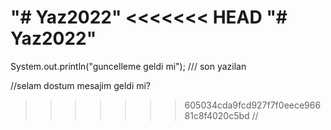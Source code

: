 "# Yaz2022" 
<<<<<<< HEAD
"# Yaz2022" 
=======
System.out.println("guncelleme geldi mi");
/// son yazilan 

//selam dostum mesajim geldi mi?
>>>>>>> 605034cda9fcd927f7f0eece96681c8f4020c5bd
//
